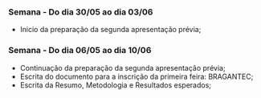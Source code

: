 ### Semana  - Do dia 30/05 ao dia 03/06
- Inicio da preparação da segunda apresentação prévia;

### Semana  - Do dia 06/05 ao dia 10/06
- Continuação da preparação da segunda apresentação prévia;
- Escrita do documento para a inscrição da primeira feira: BRAGANTEC;
- Escrita da Resumo, Metodologia e Resultados esperados;

